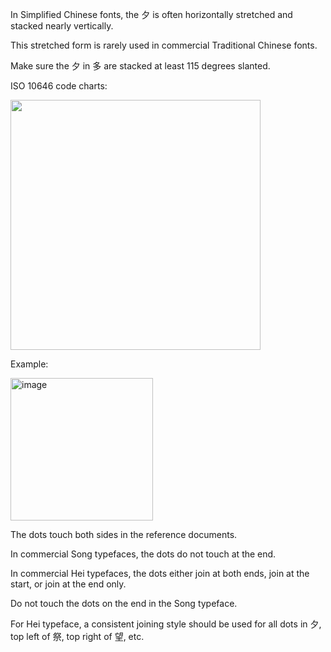 In Simplified Chinese fonts, the 夕 is often horizontally stretched and
stacked nearly vertically.

This stretched form is rarely used in commercial Traditional Chinese fonts.

Make sure the 夕 in 多 are stacked at least 115 degrees slanted.

ISO 10646 code charts:

<img src="https://hc.jsecs.org/Code%20Charts/UCSv15.1/591A.svg" width="400" />

Example:

<img width="228" alt="image" src="https://github.com/hfhchan/hk-font-guide/assets/8191296/441d76c5-0d00-4074-b05e-714ed8e198bb">

The dots touch both sides in the reference documents.

In commercial Song typefaces, the dots do not touch at the end.

In commercial Hei typefaces, the dots either join at both ends, join at the start, or join at the end only.

Do not touch the dots on the end in the Song typeface.

For Hei typeface, a consistent joining style should be used for all dots in 夕,
top left of 祭, top right of 望, etc.
